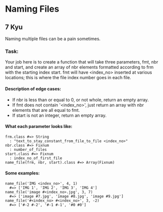 # Naming Files
## 7 Kyu

Naming multiple files can be a pain sometimes.

### Task:

Your job here is to create a function that will take three parameters, fmt, nbr and start, and create an array of nbr elements formatted according to frm with the starting index start. fmt will have <index_no> inserted at various locations; this is where the file index number goes in each file.

#### Description of edge cases:

- If nbr is less than or equal to 0, or not whole, return an empty array.
- If fmt does not contain '<index_no>', just return an array with nbr elements that are all equal to fmt.
- If start is not an integer, return an empty array.

#### What each parameter looks like:
```
frm.class #=> String
  : "text_to_stay_constant_from_file_to_file <index_no>"
nbr.class #=> Fixnum
  : number_of_files
start.class #=> Fixnum
  : index_no_of_first_file
name_file(frm, nbr, start).class #=> Array(Fixnum)
```

#### Some examples:
```
name_file('IMG <index_no>', 4, 1)
  #=> ['IMG 1', 'IMG 2', 'IMG 3', 'IMG 4']
name_file('image #<index_no>.jpg', 3, 7)
  #=> ['image #7.jpg', 'image #8.jpg', 'image #9.jpg']
name_file('#<index_no> #<index_no>', 3, -2)
  #=> ['#-2 #-2', '#-1 #-1', '#0 #0']
```